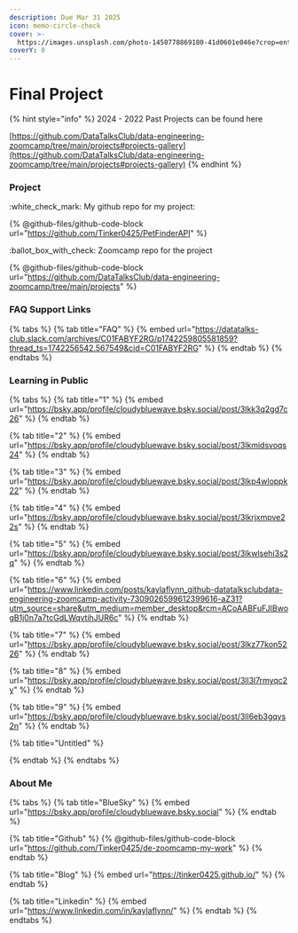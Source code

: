 ```yaml
---
description: Due Mar 31 2025
icon: memo-circle-check
cover: >-
  https://images.unsplash.com/photo-1450778869180-41d0601e046e?crop=entropy&cs=srgb&fm=jpg&ixid=M3wxOTcwMjR8MHwxfHNlYXJjaHw0fHxwZXRzfGVufDB8fHx8MTc0MTkxNjk1MXww&ixlib=rb-4.0.3&q=85
coverY: 0
---
```


# Final Project

{% hint style="info" %}
2024 - 2022 Past Projects can be found here

[https://github.com/DataTalksClub/data-engineering-zoomcamp/tree/main/projects#projects-gallery](https://github.com/DataTalksClub/data-engineering-zoomcamp/tree/main/projects#projects-gallery)
{% endhint %}

### Project

:white\_check\_mark: My github repo for my project:

{% @github-files/github-code-block url="https://github.com/Tinker0425/PetFinderAPI" %}

:ballot\_box\_with\_check: Zoomcamp repo for the project

{% @github-files/github-code-block url="https://github.com/DataTalksClub/data-engineering-zoomcamp/tree/main/projects" %}

### FAQ Support Links

{% tabs %}
{% tab title="FAQ" %}
{% embed url="https://datatalks-club.slack.com/archives/C01FABYF2RG/p1742259805581859?thread_ts=1742256542.567549&cid=C01FABYF2RG" %}
{% endtab %}
{% endtabs %}

### Learning in Public

{% tabs %}
{% tab title="1" %}
{% embed url="https://bsky.app/profile/cloudybluewave.bsky.social/post/3lkk3q2gd7c26" %}
{% endtab %}

{% tab title="2" %}
{% embed url="https://bsky.app/profile/cloudybluewave.bsky.social/post/3lkmidsvoqs24" %}
{% endtab %}

{% tab title="3" %}
{% embed url="https://bsky.app/profile/cloudybluewave.bsky.social/post/3lkp4wloppk22" %}
{% endtab %}

{% tab title="4" %}
{% embed url="https://bsky.app/profile/cloudybluewave.bsky.social/post/3lkrjxmpve22s" %}
{% endtab %}

{% tab title="5" %}
{% embed url="https://bsky.app/profile/cloudybluewave.bsky.social/post/3lkwlsehi3s2q" %}
{% endtab %}

{% tab title="6" %}
{% embed url="https://www.linkedin.com/posts/kaylaflynn_github-datatalksclubdata-engineering-zoomcamp-activity-7309026599612399616-aZ31?utm_source=share&utm_medium=member_desktop&rcm=ACoAABFuFJIBwogB1j0n7a7tcGdLWqvtihJUR6c" %}
{% endtab %}

{% tab title="7" %}
{% embed url="https://bsky.app/profile/cloudybluewave.bsky.social/post/3lkz77kon5226" %}
{% endtab %}

{% tab title="8" %}
{% embed url="https://bsky.app/profile/cloudybluewave.bsky.social/post/3ll3l7rmyqc2y" %}
{% endtab %}

{% tab title="9" %}
{% embed url="https://bsky.app/profile/cloudybluewave.bsky.social/post/3ll6eb3gqys2n" %}
{% endtab %}

{% tab title="Untitled" %}

{% endtab %}
{% endtabs %}

### About Me

{% tabs %}
{% tab title="BlueSky" %}
{% embed url="https://bsky.app/profile/cloudybluewave.bsky.social" %}
{% endtab %}

{% tab title="Github" %}
{% @github-files/github-code-block url="https://github.com/Tinker0425/de-zoomcamp-my-work" %}
{% endtab %}

{% tab title="Blog" %}
{% embed url="https://tinker0425.github.io/" %}
{% endtab %}

{% tab title="Linkedin" %}
{% embed url="https://www.linkedin.com/in/kaylaflynn/" %}
{% endtab %}
{% endtabs %}
